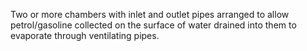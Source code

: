 ﻿Two or more chambers with inlet and outlet pipes arranged to allow petrol/gasoline collected on the surface of water drained into them to evaporate through ventilating pipes.